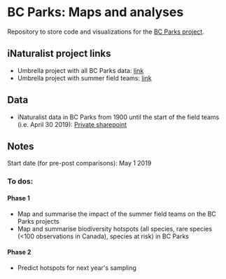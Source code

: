 # BC Parks: Maps and analyses

Repository to store code and visualizations for the [BC Parks project](https://www.bcinat.com/).

## iNaturalist project links

- Umbrella project with all BC Parks data: [link](https://inaturalist.ca/projects/bc-parks)
- Umbrella project with summer field teams: [link](https://inaturalist.ca/projects/bc-big-summer-teams)

## Data

- iNaturalist data in BC Parks from 1900 until the start of the field teams (i.e. April 30 2019): [Private sharepoint](https://mcgill.sharepoint.com/:u:/r/sites/QuantitativeBiodiversityLab_Group/Shared%20Documents/BC%20Parks/iNaturalist%20data/before_May2019.zip?csf=1&web=1&e=Xk3hWu)

## Notes

Start date (for pre-post comparisons): May 1 2019 

### To dos:

#### Phase 1

- Map and summarise the impact of the summer field teams on the BC Parks projects
- Map and summarise biodiversity hotspots (all species, rare species (<100 observations in Canada), species at risk) in BC Parks

#### Phase 2

- Predict hotspots for next year's sampling
